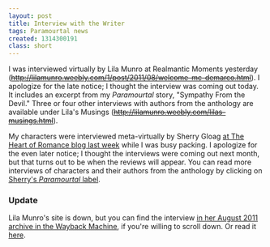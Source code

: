 ```yaml
---
layout: post
title: Interview with the Writer
tags: Paramourtal news
created: 1314300191
class: short
---
```

I was interviewed virtually by Lila Munro at Realmantic Moments yesterday (~~http://lilamunro.weebly.com/1/post/2011/08/welcome-mc-demarco.html~~).  I apologize for the late notice; I thought the interview was coming out today.  It includes an excerpt from my *Paramourtal* story, "Sympathy From the Devil."  Three or four other interviews with authors from the anthology are available under Lila's Musings (~~http://lilamunro.weebly.com/lilas-musings.html~~).

My characters were interviewed meta-virtually by Sherry Gloag [at The Heart of Romance blog last week](http://sherrygloagtheheartofromance.blogspot.com/2011/08/mc-demarco-author-of-sympathy-from.html) while I was busy packing.  I apologize for the even later notice; I thought the interviews were coming out next month, but that turns out to be when the reviews will appear.<!--break-->  You can read more interviews of characters and their authors from the anthology by clicking on [Sherry's *Paramourtal* label](http://sherrygloagtheheartofromance.blogspot.com/search/label/Paramourtal).

### Update

Lila Munro's site is down, but you can find the interview [in her August 2011 archive in the Wayback Machine](https://web.archive.org/web/20120101232801/http://lilamunro.weebly.com/1/archives/08-2011/1.html), if you're willing to scroll down.  Or read it [here](/bio/pr/realmanticMoments.html).
